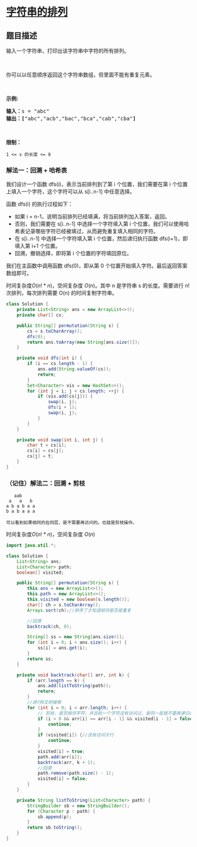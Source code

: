 # [字符串的排列](https://leetcode.cn/problems/zi-fu-chuan-de-pai-lie-lcof/)

## 题目描述



<p>输入一个字符串，打印出该字符串中字符的所有排列。</p>

<p>&nbsp;</p>

<p>你可以以任意顺序返回这个字符串数组，但里面不能有重复元素。</p>

<p>&nbsp;</p>

<p><strong>示例:</strong></p>

<pre><strong>输入：</strong>s = &quot;abc&quot;
<strong>输出：[</strong>&quot;abc&quot;,&quot;acb&quot;,&quot;bac&quot;,&quot;bca&quot;,&quot;cab&quot;,&quot;cba&quot;<strong>]</strong>
</pre>

<p>&nbsp;</p>

<p><strong>限制：</strong></p>

<p><code>1 &lt;= s 的长度 &lt;= 8</code></p>



### 解法一：回溯 + 哈希表

我们设计一个函数 dfs(i)，表示当前排列到了第 i 个位置，我们需要在第 i 个位置上填入一个字符，这个字符可以从 s[i..n-1] 中任意选择。

函数 dfs(i) 的执行过程如下：

-   如果 i = n-1，说明当前排列已经填满，将当前排列加入答案，返回。
-   否则，我们需要在 s[i..n-1] 中选择一个字符填入第 i 个位置，我们可以使用哈希表记录哪些字符已经被填过，从而避免重复填入相同的字符。
-   在 s[i..n-1] 中选择一个字符填入第 i 个位置，然后递归执行函数 dfs(i+1)，即填入第 i+1 个位置。
-   回溯，撤销选择，即将第 i 个位置的字符填回原位。

我们在主函数中调用函数 dfs(0)，即从第 0 个位置开始填入字符。最后返回答案数组即可。

时间复杂度$O(n! * n)$，空间复杂度 $O(n)$。其中 n 是字符串 s 的长度。需要进行 n! 次排列，每次排列需要 O(n) 的时间复制字符串。


```java
class Solution {
    private List<String> ans = new ArrayList<>();
    private char[] cs;

    public String[] permutation(String s) {
        cs = s.toCharArray();
        dfs(0);
        return ans.toArray(new String[ans.size()]);
    }

    private void dfs(int i) {
        if (i == cs.length - 1) {
            ans.add(String.valueOf(cs));
            return;
        }
        Set<Character> vis = new HashSet<>();
        for (int j = i; j < cs.length; ++j) {
            if (vis.add(cs[j])) {
                swap(i, j);
                dfs(i + 1);
                swap(i, j);
            }
        }
    }

    private void swap(int i, int j) {
        char t = cs[i];
        cs[i] = cs[j];
        cs[j] = t;
    }
}
```

### （记住）解法二：回溯 + 剪枝
````
   aab
 a   a   b
a b a b a a
b a b a a a

可以看到如果相同的在同层，是不需要再访问的。也就是剪枝操作。
````

时间复杂度$O(n! * n)$，空间复杂度 $O(n)$

```java
import java.util.*;

class Solution {
    List<String> ans;
    List<Character> path;
    boolean[] visited;

    public String[] permutation(String s) {
        this.ans = new ArrayList<>();
        this.path = new ArrayList<>();
        this.visited = new boolean[s.length()];
        char[] ch = s.toCharArray();
        Arrays.sort(ch);//排序了才知道相邻是否是重复

        //回溯
        backtrack(ch, 0);

        String[] ss = new String[ans.size()];
        for (int i = 0; i < ans.size(); i++) {
            ss[i] = ans.get(i);
        }
        return ss;
    }

    private void backtrack(char[] arr, int k) {
        if (arr.length == k) {
            ans.add(listToString(path));
            return;
        }
        //进行N叉树搜索
        for (int i = 0; i < arr.length; i++) {
            // 剪枝，是否相邻字符，并且前一个字符没有访问过，是同一层就不要再递归访问。
            if (i > 0 && arr[i] == arr[i - 1] && visited[i - 1] = false) {
                continue;
            }
            if (visited[i]) {//没有访问才行
                continue;
            }
            visited[i] = true;
            path.add(arr[i]);
            backtrack(arr, k + 1);
            //回溯
            path.remove(path.size() - 1);
            visited[i] = false;
        }
    }

    private String listToString(List<Character> path) {
        StringBuilder sb = new StringBuilder();
        for (Character p : path) {
            sb.append(p);
        }
        return sb.toString();
    }
}
```